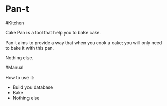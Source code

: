 Pan-t
=====

#Kitchen

Cake Pan is a tool that help you to bake cake.

Pan-t aims to provide a way that when you cook a cake; you will only need to bake it with this pan.

Nothing else.


#Manual

How to use it:

 * Build you database
 * Bake
 * Nothing else
 
